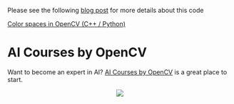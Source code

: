 Please see the following
[blog post](https://www.learnopencv.com/color-spaces-in-opencv-cpp-python/) for
more details about this code

[Color spaces in OpenCV (C++ / Python)](https://www.learnopencv.com/color-spaces-in-opencv-cpp-python/)

# AI Courses by OpenCV

Want to become an expert in AI?
[AI Courses by OpenCV](https://opencv.org/courses/) is a great place to start.

<a href="https://opencv.org/courses/">
<p align="center">
<img src="https://www.learnopencv.com/wp-content/uploads/2020/04/AI-Courses-By-OpenCV-Github.png">
</p>
</a>
